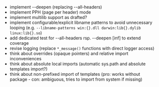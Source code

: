 - implement --deepen (replacing --all-headers)
- implement PPH (page per header) mode
- implement multilib support as drafted?
- implement configurable/explicit libname patterns to avoid unnecessary looping (e.g. `--libname-patterns win:{}.dll darwin:lib{}.dylib linux:lib{}.so`)
- add dedicated test for --all-headers rsp. --deepen [inf] to extend coverage
- revise logging (replace `*_message()` functions with direct logger access)
- think about overrides (opaque pointers) and relative import inconveniences
- think about absolute local imports (automatic sys.path and absolute templates import?)
- think about non-prefixed import of templates (pro: works without package - con: ambiguous, tries to import from system if missing)

